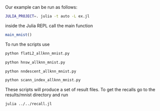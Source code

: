Our example can be run as follows:

```bash
JULIA_PROJECT=. julia -t auto -L ex.jl
```
inside the Julia REPL call the main function
```julia
main_mnist()
```

To run the scripts use 

```bash
python flatL2_allknn_mnist.py

python hnsw_allknn_mnist.py

python nndescent_allknn_mnist.py

python scann_index_allknn_mnist.py
```

These scripts will produce a set of result files. To get the recalls go to the results/mnist directory and run 

```bash 
julia ../../recall.jl
```

